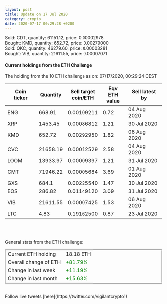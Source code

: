 ```yaml
---
layout: post
title: Update on 17 Jul 2020
category: crypto
date: 2020-07-17 00:29:28 +0200
---
```

<!-- Global site tag (gtag.js) - Google Analytics -->
<script async src="https://www.googletagmanager.com/gtag/js?id=UA-103831149-5"></script>
<script>
  window.dataLayer = window.dataLayer || [];
  function gtag(){dataLayer.push(arguments);}
  gtag('js', new Date());

  gtag('config', 'UA-103831149-5');
</script>
Sold: CDT, quantity:     61151.12, price:   0.00002978<br>Bought: KMD, quantity:       652.72, price:   0.00279000<br>Sold: QKC, quantity:     46279.60, price:   0.00003281<br>Bought: VIB, quantity:     21611.55, price:   0.00007071<br>

#### Current holdings from the ETH Challenge

The holding from the 10 ETH challenge as on: 07/17/2020, 00:29:24 CEST

|Coin ticker|Quantity|Sell target<br>coin/ETH|Eqv ETH<br>value|Sell latest by|
|-----------|--------|-----------|-----------|--------------|
ENG|668.91|  0.00109211|0.72|04 Aug 2020|
XRP|1453.45|  0.00086812|1.21|30 Jul 2020|
KMD|652.72|  0.00292950|1.82|06 Aug 2020|
CVC|21658.19|  0.00012529|2.58|04 Aug 2020|
LOOM|13933.97|  0.00009397|1.21|31 Jul 2020|
CMT|71946.22|  0.00005684|3.69|01 Aug 2020|
GXS|684.1|  0.00225540|1.47|30 Jul 2020|
EOS|286.82|  0.01149120|3.09|31 Jul 2020|
VIB|21611.55|  0.00007425|1.53|06 Aug 2020|
LTC|4.83|  0.19162500|0.87|23 Jul 2020|

<br>
<br>
<br>
General stats from the ETH challenge:

<table style="border:1px solid black;margin-left:auto;margin-right:auto;">
	<tbody>
	<tr>
		<td>Current ETH holding</td>
		<td>     18.18 ETH</td>
	</tr>
	<tr>
		<td>Overall change of ETH</td>
		<td><font color="green">+81.79%</font></td>
	</tr>
	<tr>
		<td>Change in last week</td>
		<td><font color="green">+11.19%</font></td>
	</tr>
	<tr>
		<td>Change in last month</td>
		<td><font color="green">+15.63%</font></td>
	</tr>
	</tbody>
</table>

<br>
Follow live tweets [here](https://twitter.com/vigilantcrypto1)
<br>
<br>